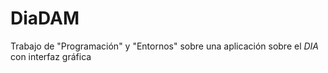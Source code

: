 # DiaDAM
 Trabajo de "Programación" y "Entornos" sobre una aplicación sobre el _DIA_ con interfaz gráfica
